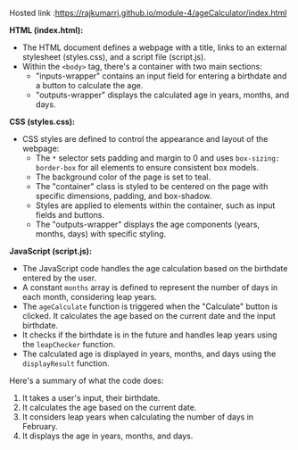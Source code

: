 Hosted link :https://rajkumarrj.github.io/module-4/ageCalculator/index.html



**HTML (index.html):**
- The HTML document defines a webpage with a title, links to an external stylesheet (styles.css), and a script file (script.js).
- Within the `<body>` tag, there's a container with two main sections:
  - "inputs-wrapper" contains an input field for entering a birthdate and a button to calculate the age.
  - "outputs-wrapper" displays the calculated age in years, months, and days.

**CSS (styles.css):**
- CSS styles are defined to control the appearance and layout of the webpage:
  - The `*` selector sets padding and margin to 0 and uses `box-sizing: border-box` for all elements to ensure consistent box models.
  - The background color of the page is set to teal.
  - The "container" class is styled to be centered on the page with specific dimensions, padding, and box-shadow.
  - Styles are applied to elements within the container, such as input fields and buttons.
  - The "outputs-wrapper" displays the age components (years, months, days) with specific styling.

**JavaScript (script.js):**
- The JavaScript code handles the age calculation based on the birthdate entered by the user.
- A constant `months` array is defined to represent the number of days in each month, considering leap years.
- The `ageCalculate` function is triggered when the "Calculate" button is clicked. It calculates the age based on the current date and the input birthdate.
- It checks if the birthdate is in the future and handles leap years using the `leapChecker` function.
- The calculated age is displayed in years, months, and days using the `displayResult` function.

Here's a summary of what the code does:
1. It takes a user's input, their birthdate.
2. It calculates the age based on the current date.
3. It considers leap years when calculating the number of days in February.
4. It displays the age in years, months, and days.

